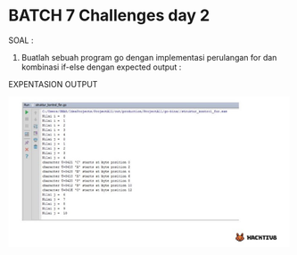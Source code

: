 # BATCH 7 Challenges day 2

SOAL :

1. Buatlah sebuah program go dengan implementasi perulangan for dan kombinasi if-else dengan expected output :

EXPENTASION OUTPUT

![day2](./foto.jpg)
